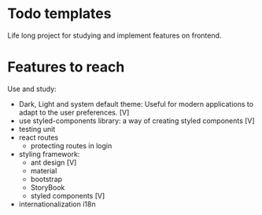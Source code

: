 # Todo templates

Life long project for studying and implement features on frontend.


# Features to reach

Use and study:
- Dark, Light and system default theme: Useful for modern applications to adapt to the user preferences. [V]
- use styled-components library: a way of creating styled components [V]
- testing unit
- react routes
    - protecting routes in login
- styling framework:
    - ant design [V]
    - material
    - bootstrap
    - StoryBook
    - styled components [V]
- internationalization i18n 
